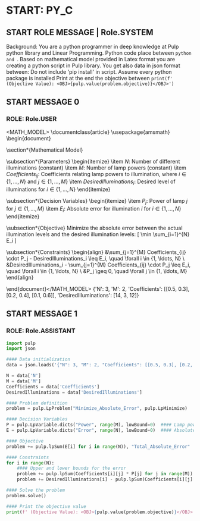 # START: PY_C 
## START ROLE MESSAGE | Role.SYSTEM 
Background: You are a python programmer in deep knowledge at Pulp python library and Linear Programming. Python code place between ```python and ```. Based on mathematical model provided in Latex format you are creating a python script in Pulp library. You get also data in json format between: <DATA></DATA> Do not include 'pip install' in script. Assume every python package is installed Print at the end the objective between <OBJ></OBJ> `print(f' (Objective Value): <OBJ>{pulp.value(problem.objective)}</OBJ>')` 
## START MESSAGE 0 
### ROLE: Role.USER
<MATH_MODEL>
\documentclass{article}
\usepackage{amsmath}
\begin{document}

\section*{Mathematical Model}

\subsection*{Parameters}
\begin{itemize}
    \item $N$: Number of different illuminations (constant)
    \item $M$: Number of lamp powers (constant)
    \item $Coefficients_{ij}$: Coefficients relating lamp powers to illumination, where $i \in \{1, \ldots, N\}$ and $j \in \{1, \ldots, M\}$
    \item $DesiredIlluminations_i$: Desired level of illuminations for $i \in \{1, \ldots, N\}$
\end{itemize}

\subsection*{Decision Variables}
\begin{itemize}
    \item $P_j$: Power of lamp $j$ for $j \in \{1, \ldots, M\}$
    \item $E_i$: Absolute error for illumination $i$ for $i \in \{1, \ldots, N\}$
\end{itemize}

\subsection*{Objective}
Minimize the absolute error between the actual illumination levels and the desired illumination levels:
\[
\min \sum_{i=1}^{N} E_i
\]

\subsection*{Constraints}
\begin{align}
    &\sum_{j=1}^{M} Coefficients_{ij} \cdot P_j - DesiredIlluminations_i \leq E_i, \quad \forall i \in \{1, \ldots, N\} \\
    &DesiredIlluminations_i - \sum_{j=1}^{M} Coefficients_{ij} \cdot P_j \leq E_i, \quad \forall i \in \{1, \ldots, N\} \\
    &P_j \geq 0, \quad \forall j \in \{1, \ldots, M\}
\end{align}

\end{document}</MATH_MODEL>
<DATA>
{'N': 3, 'M': 2, 'Coefficients': [[0.5, 0.3], [0.2, 0.4], [0.1, 0.6]], 'DesiredIlluminations': [14, 3, 12]}</DATA>


## START MESSAGE 1 
### ROLE: Role.ASSISTANT
```python
import pulp
import json

#### Data initialization
data = json.loads('{"N": 3, "M": 2, "Coefficients": [[0.5, 0.3], [0.2, 0.4], [0.1, 0.6]], "DesiredIlluminations": [14, 3, 12]}')

N = data['N']
M = data['M']
Coefficients = data['Coefficients']
DesiredIlluminations = data['DesiredIlluminations']

#### Problem definition
problem = pulp.LpProblem("Minimize_Absolute_Error", pulp.LpMinimize)

#### Decision Variables
P = pulp.LpVariable.dicts("Power", range(M), lowBound=0)  #### Lamp powers
E = pulp.LpVariable.dicts("Error", range(N), lowBound=0)  #### Absolute errors

#### Objective
problem += pulp.lpSum(E[i] for i in range(N)), "Total_Absolute_Error"

#### Constraints
for i in range(N):
    #### Upper and lower bounds for the error
    problem += pulp.lpSum(Coefficients[i][j] * P[j] for j in range(M)) - DesiredIlluminations[i] <= E[i], f"Upper_Error_Constraint_{i}"
    problem += DesiredIlluminations[i] - pulp.lpSum(Coefficients[i][j] * P[j] for j in range(M)) <= E[i], f"Lower_Error_Constraint_{i}"

#### Solve the problem
problem.solve()

#### Print the objective value
print(f' (Objective Value): <OBJ>{pulp.value(problem.objective)}</OBJ>')
```

